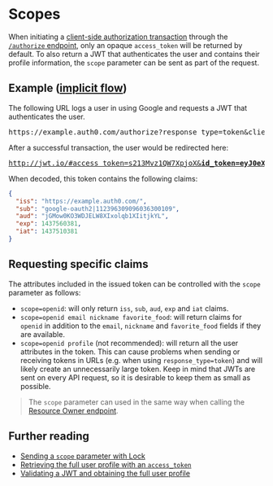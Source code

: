 # Scopes

When initiating a [client-side authorization transaction](https://auth0.com/docs/protocols#oauth-for-native-clients-and-javascript-in-the-browser) through the [`/authorize` endpoint](https://auth0.com/docs/auth-api#!#get--authorize_social),
only an opaque `access_token` will be returned by default.
To also return a JWT that authenticates the user and contains their profile information, the `scope` parameter can be sent as part of the request.

## Example ([implicit flow](https://auth0.com/docs/protocols#oauth-for-native-clients-and-javascript-in-the-browser))

The following URL logs a user in using Google and requests a JWT that authenticates the user.

<pre>
https://example.auth0.com/authorize?response_type=token&client_id=jGMow0KO3WDJELW8XIxolqb1XIitjkYL&redirect_uri=http://jwt.io&connection=google-oauth2&<strong>scope=openid</strong>
</pre>

After a successful transaction, the user would be redirected here:

<pre>
<a href="http://jwt.io/#access_token=s213Mvz1QW7XpjoX&id_token=eyJ0eXAiOiJKV1QiLCJhbGciOiJIUzI1NiJ9.eyJpc3MiOiJodHRwczovL2V4YW1wbGUuYXV0aDAuY29tLyIsInN1YiI6Imdvb2dsZS1vYXV0aDJ8MTEyMzk2MzA5MDk2MDM2MzAwMTA5IiwiYXVkIjoiakdNb3cwS08zV0RKRUxXOFhJeG9scWIxWElpdGprWUwiLCJleHAiOjE0Mzc1NjAzODEsImlhdCI6MTQzNzUxMDM4MX0.Rg9nV2j11epQawEB6tvlhnc4ZLBWJ-93YrtdGqBh6NA&token_type=Bearer&state=mep7BLYt1lAsLC94">http://jwt.io/#access_token=s213Mvz1QW7XpjoX&<strong>id_token=eyJ0eXAiOiJKV1QiLCJhbGciOiJIUzI1NiJ9.eyJpc3MiOiJodHRwczovL2V4YW1wbGUuYXV0aDAuY29tLyIsInN1YiI6Imdvb2dsZS1vYXV0aDJ8MTEyMzk2MzA5MDk2MDM2MzAwMTA5IiwiYXVkIjoiakdNb3cwS08zV0RKRUxXOFhJeG9scWIxWElpdGprWUwiLCJleHAiOjE0Mzc1NjAzODEsImlhdCI6MTQzNzUxMDM4MX0.Rg9nV2j11epQawEB6tvlhnc4ZLBWJ-93YrtdGqBh6NA</strong>&token_type=Bearer&state=mep7BLYt1lAsLC94</a>
</pre>

When decoded, this token contains the following claims:

```json
{
  "iss": "https://example.auth0.com/",
  "sub": "google-oauth2|112396309096036300109",
  "aud": "jGMow0KO3WDJELW8XIxolqb1XIitjkYL",
  "exp": 1437560381,
  "iat": 1437510381
}
```

## Requesting specific claims

The attributes included in the issued token can be controlled with the `scope` parameter as follows:

* `scope=openid`: will only return `iss`, `sub`, `aud`, `exp` and `iat` claims.
* `scope=openid email nickname favorite_food`: will return claims for `openid` in addition to the `email`, `nickname` and `favorite_food` fields if they are available.
* `scope=openid profile` (not recommended): will return all the user attributes in the token.
This can cause problems when sending or receiving tokens in URLs (e.g. when using `response_type=token`) and will likely create an unnecessarily large token.
Keep in mind that JWTs are sent on every API request, so it is desirable to keep them as small as possible.

> The `scope` parameter can used in the same way when calling the [Resource Owner endpoint](/auth-api#!#post--oauth-ro).


## Further reading

* [Sending a `scope` parameter with Lock](/libraries/lock/sending-authentication-parameters#scope-string-)
* [Retrieving the full user profile with an `access_token`](/auth-api#!#get--userinfo)
* [Validating a JWT and obtaining the full user profile](/auth-api#!#post--tokeninfo)
